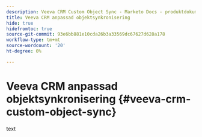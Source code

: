 ```yaml
---
description: Veeva CRM Custom Object Sync - Marketo Docs - produktdokumentation
title: Veeva CRM anpassad objektsynkronisering
hide: true
hidefromtoc: true
source-git-commit: 93e6bb881e10cda26b3a33569dc67627d628a178
workflow-type: tm+mt
source-wordcount: '20'
ht-degree: 0%

---
```


# Veeva CRM anpassad objektsynkronisering {#veeva-crm-custom-object-sync}

text
